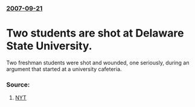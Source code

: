 ### [2007-09-21](/news/2007/09/21/index.md)

#  Two students are shot at Delaware State University. 

Two freshman students were shot and wounded, one seriously, during an argument that started at a university cafeteria. 


### Source:

1. [NYT](http://www.nytimes.com/2007/09/22/us/22delaware.html)

